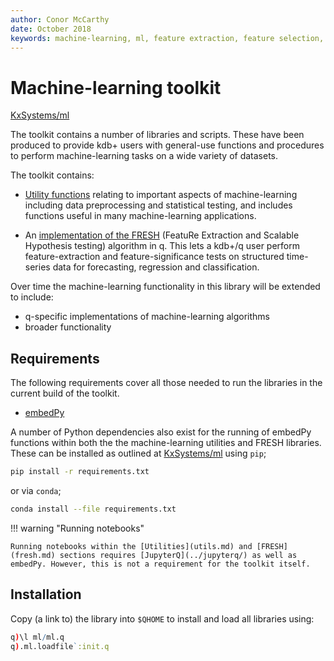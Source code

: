 ```yaml
---
author: Conor McCarthy
date: October 2018
keywords: machine-learning, ml, feature extraction, feature selection, time series forecasting, utilities, interpolation, filling, statistics, kdb+, q
---
```


# <i class="fa fa-share-alt"></i> Machine-learning toolkit


<i class="fa fa-github"></i>
[KxSystems/ml](https://github.com/kxsystems/ml/)

The toolkit contains a number of libraries and scripts. 
These have been produced to provide kdb+ users with general-use functions and procedures to perform machine-learning tasks on a wide variety of datasets.

The toolkit contains:

-   [Utility functions](utils.md) relating to important aspects of machine-learning including data preprocessing and statistical testing, and includes functions useful in many machine-learning applications. 

-   An [implementation of the FRESH](fresh.md) (FeatuRe Extraction and Scalable Hypothesis testing) algorithm in q. This lets a kdb+/q user perform feature-extraction and feature-significance tests on structured time-series data for forecasting, regression and classification. 

Over time the machine-learning functionality in this library will be extended to include:

-   q-specific implementations of machine-learning algorithms
-   broader functionality


## Requirements

The following requirements cover all those needed to run the libraries in the current build of the toolkit.

-   [embedPy](../embedpy/)

A number of Python dependencies also exist for the running of embedPy functions within both the the machine-learning utilities and FRESH libraries. These can be installed as outlined at <i class="fa fa-github"></i> [KxSystems/ml](https://github.com/kxsystems/ml) using `pip`;

```bash
pip install -r requirements.txt
```

or via `conda`;

```bash
conda install --file requirements.txt
```

!!! warning "Running notebooks"

    Running notebooks within the [Utilities](utils.md) and [FRESH](fresh.md) sections requires [JupyterQ](../jupyterq/) as well as embedPy. However, this is not a requirement for the toolkit itself.


## Installation

Copy (a link to) the library into `$QHOME` to install and load all libraries using:

```q
q)\l ml/ml.q
q).ml.loadfile`:init.q
```

